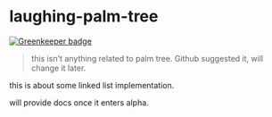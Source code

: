 # laughing-palm-tree

[![Greenkeeper badge](https://badges.greenkeeper.io/vajahath/laughing-palm-tree.svg)](https://greenkeeper.io/)

> this isn't anything related to palm tree. Github suggested it, will change it later.

this is about some linked list implementation.

will provide docs once it enters alpha.
